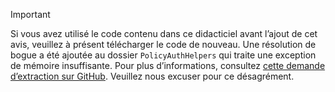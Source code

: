> [!IMPORTANT]
> Si vous avez utilisé le code contenu dans ce didacticiel avant l’ajout de cet avis, veuillez à présent télécharger le code de nouveau.  Une résolution de bogue a été ajoutée au dossier `PolicyAuthHelpers` qui traite une exception de mémoire insuffisante.  Pour plus d’informations, consultez [cette demande d’extraction sur GitHub](https://github.com/AzureADQuickStarts/B2C-WebApp-OpenIdConnect-DotNet/pull/4). Veuillez nous excuser pour ce désagrément.
> 
> 



<!--HONumber=Jan17_HO3-->


